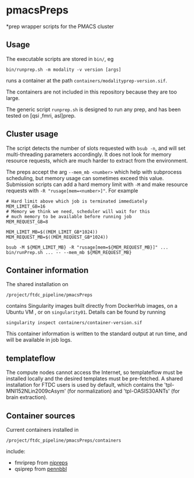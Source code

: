 # pmacsPreps
*prep wrapper scripts for the PMACS cluster

## Usage

The executable scripts are stored in `bin/`, eg

```
bin/runprep.sh -m modality -v version [args]
```

runs a container at the path `containers/modalityprep-version.sif`.

The containers are not included in this repository because they are too large.

The generic script `runprep.sh` is designed to run any prep, and has been tested on [qsi
,fmri, asl]prep.


## Cluster usage

The script detects the number of slots requested with `bsub -n`, and will set multi-threading parameters accordingly. It does not look for memory resource requests, which are much harder to extract from the environment. 

The preps accept the arg `--mem_mb <number>` which help with subprocess scheduling, but memory usage can sometimes exceed this value. Submission scripts can add a hard memory limit with `-M` and make resource requests with `-R "rusage[mem=<number>]"`. For example

```
# Hard limit above which job is terminated immediately
MEM_LIMIT_GB=16
# Memory we think we need, scheduler will wait for this
# much memory to be available before running job
MEM_REQUEST_GB=8

MEM_LIMIT_MB=$((MEM_LIMIT_GB*1024))
MEM_REQUEST_MB=$((MEM_REQUEST_GB*1024))

bsub -M ${MEM_LIMIT_MB} -R "rusage[mem=${MEM_REQUEST_MB}]" ... bin/runPrep.sh ... -- --mem_mb ${MEM_REQUEST_MB}
```

## Container information

The shared installation on

```
/project/ftdc_pipeline/pmacsPreps
```

contains Singularity images built directly from DockerHub images, on a Ubuntu VM , or on
`singularity01`. Details can be found by running

```
singularity inspect containers/container-version.sif
```

This container information is written to the standard output at run time, and
will be available in job logs.


## templateflow

The compute nodes cannot access the Internet, so templateflow must be installed
locally and the desired templates must be pre-fetched. A shared installation for
FTDC users is used by default, which contains the 'tpl-MNI152NLin2009cAsym' (for
normalization) and 'tpl-OASIS30ANTs' (for brain extraction).


## Container sources

Current containers installed in

```
/project/ftdc_pipeline/pmacsPreps/containers
```

include:

* fmriprep from [nipreps](https://hub.docker.com/r/nipreps/fmriprep)
* qsiprep from [pennbbl](https://hub.docker.com/r/pennbbl/qsiprep)

